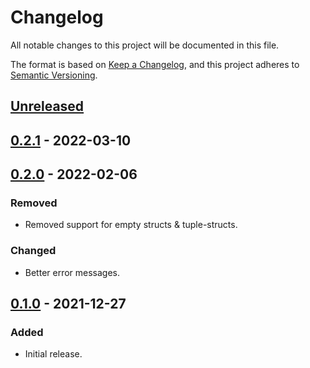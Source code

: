 # Changelog

All notable changes to this project will be documented in this file.

The format is based on [Keep a Changelog](https://keepachangelog.com/en/1.0.0/),
and this project adheres to [Semantic Versioning](https://semver.org/spec/v2.0.0.html).

## [Unreleased]

## [0.2.1] - 2022-03-10

## [0.2.0] - 2022-02-06

### Removed

- Removed support for empty structs & tuple-structs.

### Changed

- Better error messages.

## [0.1.0] - 2021-12-27

### Added

- Initial release.

[unreleased]: https://github.com/malobre/pg_mapper/compare/v0.2.1...HEAD
[0.2.1]: https://github.com/malobre/pg_mapper/compare/v0.2.0...v0.2.1
[0.2.0]: https://github.com/malobre/pg_mapper/compare/v0.1.0...v0.2.0
[0.1.0]: https://github.com/malobre/pg_mapper/releases/tag/v0.1.0

